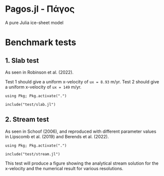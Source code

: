 

# Pagos.jl - Πάγος
A pure Julia ice-sheet model



# Benchmark tests

## 1. Slab test

As seen in Robinson et al. (2022). 

Test 1 should give a uniform x-velocity of `ux = 8.93` m/yr. 
Test 2 should give a uniform x-velocity of `ux = 149` m/yr. 

```
using Pkg; Pkg.activate(".")

include("test/slab.jl")
```

## 2. Stream test

As seen in Schoof (2006), and reproduced with different parameter values
in Lipscomb et al. (2019) and Berends et al. (2022). 

```
using Pkg; Pkg.activate(".")

include("test/stream.jl")
```

This test will produce a figure showing the analytical stream solution 
for the x-velocity and the numerical result for various resolutions. 


